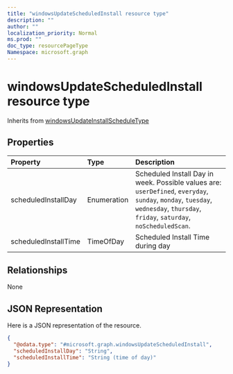 ```yaml
---
title: "windowsUpdateScheduledInstall resource type"
description: ""
author: ""
localization_priority: Normal
ms.prod: ""
doc_type: resourcePageType
Namespace: microsoft.graph
---
```



# windowsUpdateScheduledInstall resource type




Inherits from [windowsUpdateInstallScheduleType](../resources/windowsUpdateInstallScheduleType.md)

## Properties
|Property|Type|Description|
|:---|:---|:---|
|scheduledInstallDay|Enumeration|Scheduled Install Day in week. Possible values are: `userDefined`, `everyday`, `sunday`, `monday`, `tuesday`, `wednesday`, `thursday`, `friday`, `saturday`, `noScheduledScan`.|
|scheduledInstallTime|TimeOfDay|Scheduled Install Time during day|

## Relationships
None

## JSON Representation
Here is a JSON representation of the resource.
<!-- {
  "blockType": "resource",
  "@odata.type": "microsoft.graph.windowsUpdateScheduledInstall"
}
-->
``` json
{
  "@odata.type": "#microsoft.graph.windowsUpdateScheduledInstall",
  "scheduledInstallDay": "String",
  "scheduledInstallTime": "String (time of day)"
}
```

